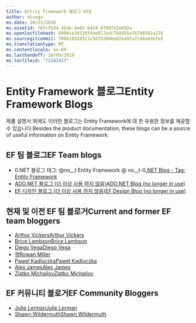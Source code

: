 ```yaml
---
title: Entity Framework 블로그-EF6
author: divega
ms.date: 10/23/2016
ms.assetid: f8fcfb34-35de-4e82-b419-8f99fd2eb92a
ms.openlocfilehash: 6900ce3d139f4ae017edc764d55a7b746561a226
ms.sourcegitcommit: 708b18520321c587b2046ad2ea9fa7c48aeebfe5
ms.translationtype: MT
ms.contentlocale: ko-KR
ms.lasthandoff: 10/09/2019
ms.locfileid: "72182417"
---
```

# <a name="entity-framework-blogs"></a><span data-ttu-id="00238-102">Entity Framework 블로그</span><span class="sxs-lookup"><span data-stu-id="00238-102">Entity Framework Blogs</span></span>
<span data-ttu-id="00238-103">제품 설명서 외에도 이러한 블로그는 Entity Framework에 대 한 유용한 정보를 제공할 수 있습니다.</span><span class="sxs-lookup"><span data-stu-id="00238-103">Besides the product documentation, these blogs can be a source of useful information on Entity Framework:</span></span>

## <a name="ef-team-blogs"></a><span data-ttu-id="00238-104">EF 팀 블로그</span><span class="sxs-lookup"><span data-stu-id="00238-104">EF Team blogs</span></span>

- <span data-ttu-id="00238-105">0\.NET 블로그 태그: @no__t Entity Framework @ no__t-0</span><span class="sxs-lookup"><span data-stu-id="00238-105">[.NET Blog - Tag: Entity Framework](https://blogs.msdn.microsoft.com/dotnet/tag/entity-framework/)</span></span>
- [<span data-ttu-id="00238-106">ADO.NET 블로그 (더 이상 사용 하지 않음)</span><span class="sxs-lookup"><span data-stu-id="00238-106">ADO.NET Blog (no longer in use)</span></span>](https://blogs.msdn.microsoft.com/adonet/)
- [<span data-ttu-id="00238-107">EF 디자인 블로그 (더 이상 사용 하지 않음)</span><span class="sxs-lookup"><span data-stu-id="00238-107">EF Design Blog (no longer in use)</span></span>](https://blogs.msdn.microsoft.com/efdesign/)

## <a name="current-and-former-ef-team-bloggers"></a><span data-ttu-id="00238-108">현재 및 이전 EF 팀 블로거</span><span class="sxs-lookup"><span data-stu-id="00238-108">Current and former EF team bloggers</span></span>

- [<span data-ttu-id="00238-109">Arthur Vickers</span><span class="sxs-lookup"><span data-stu-id="00238-109">Arthur Vickers</span></span>](https://blog.oneunicorn.com/tag/entity-framework/)
- [<span data-ttu-id="00238-110">Brice Lambson</span><span class="sxs-lookup"><span data-stu-id="00238-110">Brice Lambson</span></span>](https://www.bricelam.net/)
- [<span data-ttu-id="00238-111">Diego Vega</span><span class="sxs-lookup"><span data-stu-id="00238-111">Diego Vega</span></span>](https://blogs.msdn.microsoft.com/diego/)
- [<span data-ttu-id="00238-112">행</span><span class="sxs-lookup"><span data-stu-id="00238-112">Rowan Miller</span></span>](https://romiller.com/category/entity-framework/)
- [<span data-ttu-id="00238-113">Pawel Kadluczka</span><span class="sxs-lookup"><span data-stu-id="00238-113">Pawel Kadluczka</span></span>](https://blog.3d-logic.com/category/entity-framework/)
- [<span data-ttu-id="00238-114">Alex James</span><span class="sxs-lookup"><span data-stu-id="00238-114">Alex James</span></span>](https://blogs.msdn.microsoft.com/alexj/tag/entity-framework/)
- [<span data-ttu-id="00238-115">Zlatko Michailov</span><span class="sxs-lookup"><span data-stu-id="00238-115">Zlatko Michailov</span></span>](https://blogs.msdn.microsoft.com/esql/tag/entity-framework/)

## <a name="ef-community-bloggers"></a><span data-ttu-id="00238-116">EF 커뮤니티 블로거</span><span class="sxs-lookup"><span data-stu-id="00238-116">EF Community Bloggers</span></span>

- [<span data-ttu-id="00238-117">Julie Lerman</span><span class="sxs-lookup"><span data-stu-id="00238-117">Julie Lerman</span></span>](https://thedatafarm.com/blog/)  
- [<span data-ttu-id="00238-118">Shawn Wildermuth</span><span class="sxs-lookup"><span data-stu-id="00238-118">Shawn Wildermuth</span></span>](https://wildermuth.com/Tag/%20Entity%20Framework)  

